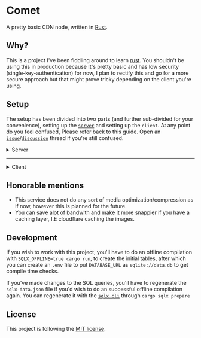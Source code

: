 # Comet

A pretty basic CDN node, written in [Rust](https://rust-lang.org).

## Why?

This is a project I've been fiddling around to learn [rust](https://rust-lang.org). You shouldn't be using this in
production because It's pretty basic and has low security (single-key-authentication) for now, I plan to rectify this and
go for a more secure approach but that might prove tricky depending on the client you're using.

## Setup

The setup has been divided into two parts (and further sub-divided for your convenience), setting up the [`server`](#server)
and setting up the `client`. At any point do you feel confused, Please refer back to this guide. Open an
[`issue`](/issues)/[`discussion`](/discussions) thread if you're still confused.

<details>
<summary>Server</summary>
  
  This guide has been further sub-divided into two parts, running the node and exposing the node. There 
  are a few ways that you can utilize to run the node.

  <!-- <details> -->
  <!--   <summary>🌟 Docker</summary> -->
  <!-- </details> -->
  <details>
    <summary>systemd</summary>

- Start by Compiling the project with
``` sh
SQLX_OFFLINE=true cargo build --release
```

- After it compiles, create a [systemd configuration file](https://www.freedesktop.org/software/systemd/man/systemd-system.conf.html) at `/etc/systemd/system/` with this format:
```service
# /etc/systemd/system/comet.service
[Unit]
Description=comet
After=network-online.target

[Service]
Type=simple
WorkingDirectory=/path/to/comet
ExecStart=/path/to/cargo run # you can get the location of `cargo` by `pwd cargo`
User=faaz
Restart=always
TimeoutStopSec=10

[Install]
WantedBy=multi-user.target
```

- Assuming you've named the file `comet.service`, you can start the service with:

``` sh
(sudo) systemctl start comet
# You can also "enable" the service so it runs on startup, run:
# (sudo) systemctl enable comet
```

- If you wish to get rid of an comet instance, run these commands:

``` sh
(sudo) systemctl stop comet
(sudo) systemctl disable comet
(sudo) rm /etc/systemd/system/comet.service
```
  </details>
  
  #### It can then be exposed to the internet through one of these methods.
  
  <details>
    <summary>🌟 CloudFlare Tunnel</summary>
    This is especially nice if you don't have an public IP. This guide assumes you have a [`cloudflare`](https://www.cloudflare.com/)
    account and the [`cloudflared`](https://github.com/cloudflare/cloudflared#installing-cloudflared) CLI installed & logged in.
    <br>
    <br>
    
- Create a tunnel with:
```sh
cloudflared tunnel create ${NAME} 
```

- Create a `config.yaml` file in the [`.cloudflared` directory](https://developers.cloudflare.com/cloudflare-one/connections/connect-apps/install-and-setup/tunnel-useful-terms/#default-cloudflared-directory) with this format:

```yaml
  url: http://localhost:3000
  tunnel: ${TUNNEL_UUID}
  credentials-file: ${HOME}/.cloudflared/${TUNNEL_UUID}.json # or wherever the credential file was generated to
```

- Then, Assign a [CNAME record](https://en.wikipedia.org/wiki/CNAME_record) that'll be used for your tunnel with

```sh
cloudflared tunnel route dns ${TUNNEL_UUID} ${HOSTNAME} # HOSTNAME could be comet.example.com
```

- You'll then be able to run the tunnel with:

```sh
cloudflared tunnel run
# If for some reason you get an Ingress error when you're visiting a route,
# Try running `cloudflared tunnel --config /path/your-config-file.yaml run` instead.
```

- To run the program forever, take a look at [this guide](https://developers.cloudflare.com/cloudflare-one/connections/connect-apps/install-and-setup/tunnel-guide/local/as-a-service/).
  </details>
###### **more coming soon*
</details>

---

<details>
<summary>Client</summary>
  There are a few different ways to get an client up and ready. <br>
  (Note: These configs are assuming you have default routes setup. If you have changed some routes, Change
  it in the config also to reflect changes.)
  <br>
  
  <details>
  <summary>ShareX</summary>
    Here's a basic config for [ShareX](https://getsharex.com/), put this in a file with the extension
    `sxcu` and switch up the values with `$[...]` in it.
  
  ```json
    {
      "Name": "comet-node",
      "Version": "14.0.0", 
      "DestinationType": "ImageUploader, FileUploader",
      "RequestMethod": "POST",
      "RequestURL": "$[BASE_URL]/upload", 
      "Body": "MultipartFormData",
      "FileFormName": "file",
      "Headers": {
        "Authorization": "$[AUTH_KEY]"
      },
      "URL": "$[BASE_URL]{json:file_url}",
      "DeletionURL": "$[BASE_URL]/delete/{json:deletionUrl}",
      "ErrorMessage": "{json:message}"
    }
  ```
  </details>

  <details>
    <summary>iOS Shortcuts</summary>
    This is a neat way to do stuff if you have an iOS device with shortcuts. 
    Get this [shortcut](...)
  </details>

  <details>
    <summary>HTTP API</summary>
      These are the HTTP routes by default of comet. The routes marked with "🔒" are authenticated routes. 
      <br>
      __**Authentication**__
      <br>

You can authenticate yourself by passing the password (set in the config file) into the `Authorization` key of the header.
<br>
<br> \***\*Routes\*\***

<details>
<summary>`POST` **/upload** 🔒</summary>
The endpoint to upload a file. <br>
**Example request**:

```sh
curl -X POST \
  -H "Authorization: ${PASSWORD}" \
  -H "Content-Type: multipart/form-data" \
  -F "file=@/path/to/file" \
  http://localhost:3000
```

        **Example Response**:

```jsonc
HTTP/1.1 200 OK
Content-Type: application/json

{
  "file": "xyz",
  "file_url": "/media/xyz.jpeg",
  "file_size": "812323"
}
```

</details>
<details>
<summary>`DELETE` **/delete/:media_id** [🔒] delete uploaded files.</summary>
The endpoint to delete a previously uploaded file.
<br><br>
**Parameters**: <br> - `media_id` - the UID of the file to delete.
<br>

        **Example request**:

```sh
curl -X DELETE \
  -H "Authorization: ${PASSWORD}" \
  http://localhost:3000/delete/xyz # note: file must not have an file extension.
```

        **Example Response**:

```jsonc
HTTP/1.1 200 OK
Content-Type: application/json

{
  "message": "Removed.",
}
```

</details>
<details>
<summary>`GET` **/media/:media_id** - to get uploaded files.</summary>
The endpoint to get uploaded files.
<br><br>
**Parameters**: <br> - `media_id` - the UID of the file to retrieve.

        **Example request**:

```sh
curl -X GET \
  http://localhost:3000/media/xyz.jpeg
```

        **Example Response**:

```jsonc
HTTP/1.1 200 OK
Content-Type: image/jpeg
Content-Length: [length of image file in bytes]

[Binary image data]
```
        <br>
      </details>
  </details>
</details>
</details>

## Honorable mentions

- This service does not do any sort of media optimization/compression as if now, however this is planned for the future.
- You can save alot of bandwith and make it more snappier if you have a caching layer, I.E cloudflare caching the images.

## Development

If you wish to work with this project, you'll have to do an offline compilation with `SQLX_OFFLINE=true cargo run`, 
to create the initial tables, after which you can create an `.env` file to put `DATABASE_URL` as `sqlite://data.db`
to get compile time checks.

If you've made changes to the SQL queries, you'll have to regenerate the `sqlx-data.json` file if you'd wish to do an
successful offline compilation again. You can regenerate it with the [`sqlx cli`](https://github.com/launchbadge/sqlx) 
through `cargo sqlx prepare`

## License

This project is following the [MIT license](/blob/main/LICENSE).
